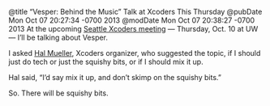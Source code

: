 @title “Vesper: Behind the Music” Talk at Xcoders This Thursday
@pubDate Mon Oct 07 20:27:34 -0700 2013
@modDate Mon Oct 07 20:38:27 -0700 2013
At the upcoming <a href="http://seattlexcoders.org/">Seattle Xcoders meeting</a> — Thursday, Oct. 10 at UW — I’ll be talking about Vesper.

I asked <a href="https://twitter.com/halm">Hal Mueller</a>, Xcoders organizer, who suggested the topic, if I should just do tech or just the squishy bits, or if I should mix it up.

Hal said, “I’d say mix it up, and don’t skimp on the squishy bits.”

So. There will be squishy bits.
